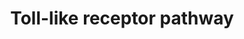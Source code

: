 ---
annotations:
- type: Pathway Ontology
  value: signaling pathway
authors:
- MSParcells
- MaintBot
- Mkutmon
- MirellaKalafati
- Eweitz
description: ''
last-edited: 2021-05-19
organisms:
- Gallus gallus
redirect_from:
- /index.php/Pathway:WP2473
- /instance/WP2473
schema-jsonld:
- '@context': https://schema.org/
  '@id': https://wikipathways.github.io/pathways/WP2473.html
  '@type': Dataset
  creator:
    '@type': Organization
    name: WikiPathways
  description: ''
  keywords:
  - MKK4/7
  - ERK
  - TAB1
  - TBK1
  - IRF7
  - NFkB
  - RIP1
  - CASP10
  - CD80
  - MDA5
  - JNK
  - Tpl2
  - TRAF3
  - CD86
  - MYD88
  - CpG-Sensing Pathway
  - FADD
  - p38
  - IPS1
  - IkBα
  - IL-12
  - TLR21
  - IL-8
  - p105
  - CD40
  - IKKα
  - CASP8
  - TAK1
  - IKKβ
  - TRAF6
  - DEC205
  - TRADD
  - IKKε
  - TLR3
  - AP1
  - MKK3/6
  - IRAK4
  - MEK1/2
  - IFN-β
  - IL-6
  - TAB2
  - IL-1β
  - IFN-α
  - IRF3 ?
  - TRIF
  license: CC0
  name: Toll-like receptor pathway
seo: CreativeWork
title: Toll-like receptor pathway
wpid: WP2473
---